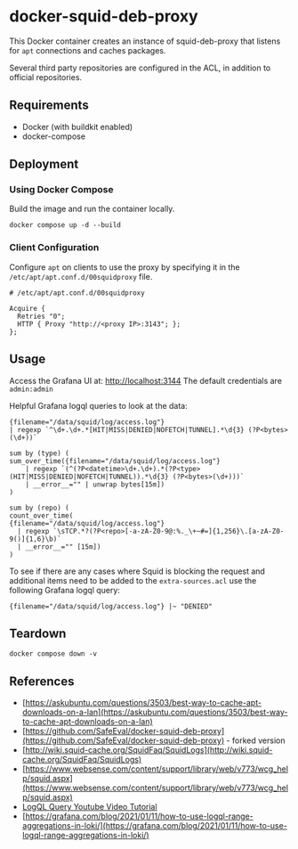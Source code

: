 # docker-squid-deb-proxy

This Docker container creates an instance of squid-deb-proxy that listens
for `apt` connections and caches packages.

Several third party repositories are configured in the ACL, in addition to
official repositories.

## Requirements

* Docker (with buildkit enabled)
* docker-compose

## Deployment

### Using Docker Compose

Build the image and run the container locally.

```shell
docker compose up -d --build
```

### Client Configuration

Configure `apt` on clients to use the proxy by specifying it in the
`/etc/apt/apt.conf.d/00squidproxy` file.

```shell
# /etc/apt/apt.conf.d/00squidproxy

Acquire {
  Retries "0";
  HTTP { Proxy "http://<proxy IP>:3143"; };
};
```

## Usage

Access the Grafana UI at: [http://localhost:3144](http://localhost:3144)
The default credentials are `admin:admin`

Helpful Grafana logql queries to look at the data:

```shell
{filename="/data/squid/log/access.log"} 
| regexp `^\d+.\d+.*[HIT|MISS|DENIED|NOFETCH|TUNNEL].*\d{3} (?P<bytes>(\d+))`

sum by (type) (
sum_over_time({filename="/data/squid/log/access.log"}
    | regexp `(^(?P<datetime>\d+.\d+).*(?P<type>(HIT|MISS|DENIED|NOFETCH|TUNNEL)).*\d{3} (?P<bytes>(\d+)))` 
    | __error__="" | unwrap bytes[15m])
)

sum by (repo) (
count_over_time(
{filename="/data/squid/log/access.log"} 
  | regexp `\sTCP.*?(?P<repo>[-a-zA-Z0-9@:%._\+~#=]{1,256}\.[a-zA-Z0-9()]{1,6}\b)`
  | __error__="" [15m])
)
```

To see if there are any cases where Squid is blocking the request and additional items
need to be added to the `extra-sources.acl` use the following Grafana logql query:

```shell
{filename="/data/squid/log/access.log"} |~ "DENIED"
```

## Teardown

```shell
docker compose down -v
```

## References

* [https://askubuntu.com/questions/3503/best-way-to-cache-apt-downloads-on-a-lan](https://askubuntu.com/questions/3503/best-way-to-cache-apt-downloads-on-a-lan)
* [https://github.com/SafeEval/docker-squid-deb-proxy](https://github.com/SafeEval/docker-squid-deb-proxy) - forked version
* [http://wiki.squid-cache.org/SquidFaq/SquidLogs](http://wiki.squid-cache.org/SquidFaq/SquidLogs)
* [https://www.websense.com/content/support/library/web/v773/wcg_help/squid.aspx](https://www.websense.com/content/support/library/web/v773/wcg_help/squid.aspx)
* [LogQL Query Youtube Video Tutorial](https://www.youtube.com/watch?v=7h1-YMFjldI)
* [https://grafana.com/blog/2021/01/11/how-to-use-logql-range-aggregations-in-loki/](https://grafana.com/blog/2021/01/11/how-to-use-logql-range-aggregations-in-loki/)
